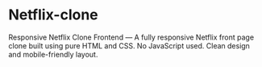 # Netflix-clone
Responsive Netflix Clone Frontend — A fully responsive Netflix front page clone built using pure HTML and CSS. No JavaScript used. Clean design and mobile-friendly layout.
